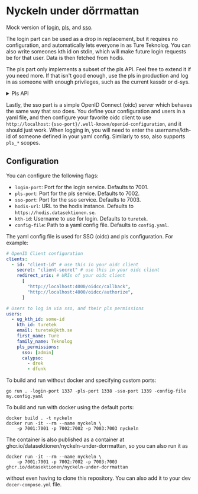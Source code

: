 # Nyckeln under dörrmattan

Mock version of [login](https://github.com/datasektionen/login),
[pls](https://github.com/datasektionen/pls), and [sso](https://github.com/datasektionen/sso).

The login part can be used as a drop in replacement, but it requires no
configuration, and automatically lets everyone in as Ture Teknolog. You
can also write someones kth id on stdin, which will make future login
requests be for that user. Data is then fetched from hodis.

The pls part only implements a subset of the pls API. Feel free to extend
it if you need more. If that isn't good enough, use the pls in production
and log in as someone with enough privileges, such as the current kassör or d-sys.

<details>
<summary>Pls API</summary>
<br>

* `GET /api/user/:id`, returns all map of groups with a list of permissions for a user
* `GET /api/user/:id/:group`, returns a list all group permissions for a user
* `GET /api/user/:id/:group/:permission`, returns true or false if a user has the permission

</details>

Lastly, the sso part is a simple OpenID Connect (oidc) server which behaves the
same way that sso does. You define your configuration and users in a yaml file,
and then configure your favorite oidc client to use `http://localhost:{sso-port}/.well-known/openid-configuration`,
and it should just work. When logging in, you will need to enter the username/kth-id of
someone defined in your yaml config. Similarly to sso, also supports `pls_*` scopes.

## Configuration

You can configure the following flags:

* `login-port`: Port for the login service. Defaults to 7001.
* `pls-port`: Port for the pls service. Defaults to 7002.
* `sso-port`: Port for the sso service. Defaults to 7003.
* `hodis-url`: URL to the hodis instance. Defaults to `https://hodis.datasektionen.se`.
* `kth-id`: Username to use for login. Defaults to `turetek`.
* `config-file`: Path to a yaml config file. Defaults to `config.yaml`.

The yaml config file is used for SSO (oidc) and pls configuration. For example:

```yaml
# OpenID Client configuration
clients:
  - id: "client-id" # use this in your oidc client
    secret: "client-secret" # use this in your oidc client
    redirect_uris: # URIs of your oidc client
      [
        "http://localhost:4000/oidcc/callback",
        "http://localhost:4000/oidcc/authorize",
      ]

# Users to log in via sso, and their pls permissions
users:
  - ug_kth_id: some-id
    kth_id: turetek
    email: turetek@kth.se
    first_name: Ture
    family_name: Teknolog
    pls_permissions:
      sso: [admin]
      calypso:
        - drek
        - dfunk
```


To build and run without docker and specifying custom ports:
```
go run . -login-port 1337 -pls-port 1338 -sso-port 1339 -config-file my.config.yaml
```

To build and run with docker using the default ports:
```
docker build . -t nyckeln
docker run -it --rm --name nyckeln \
    -p 7001:7001 -p 7002:7002 -p 7003:7003 nyckeln
```

The container is also published as a container at
ghcr.io/datasektionen/nyckeln-under-dorrmattan, so you can also run it as
```
docker run -it --rm --name nyckeln \
    -p 7001:7001 -p 7002:7002 -p 7003:7003 ghcr.io/datasektionen/nyckeln-under-dorrmattan
```
without even having to clone this repository. You can also add it to your dev
`docer-compose.yml` file.
